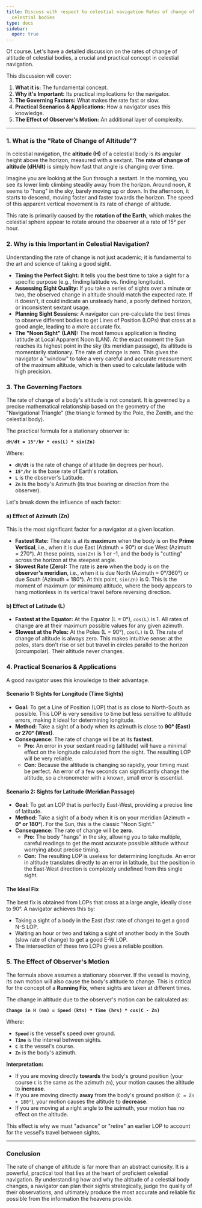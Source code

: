 ```yaml
---
title: Discuss with respect to celestial navigation Rates of change of altitude of
  celestial bodies
type: docs
sidebar:
  open: true
---
```


Of course. Let's have a detailed discussion on the rates of change of altitude of celestial bodies, a crucial and practical concept in celestial navigation.

This discussion will cover:
1.  **What it is:** The fundamental concept.
2.  **Why it's Important:** Its practical implications for the navigator.
3.  **The Governing Factors:** What makes the rate fast or slow.
4.  **Practical Scenarios & Applications:** How a navigator uses this knowledge.
5.  **The Effect of Observer's Motion:** An additional layer of complexity.

---

### 1. What is the "Rate of Change of Altitude"?

In celestial navigation, the **altitude (H)** of a celestial body is its angular height above the horizon, measured with a sextant. The **rate of change of altitude (dH/dt)** is simply how fast that angle is changing over time.

Imagine you are looking at the Sun through a sextant. In the morning, you see its lower limb climbing steadily away from the horizon. Around noon, it seems to "hang" in the sky, barely moving up or down. In the afternoon, it starts to descend, moving faster and faster towards the horizon. The speed of this apparent vertical movement is its rate of change of altitude.

This rate is primarily caused by the **rotation of the Earth**, which makes the celestial sphere appear to rotate around the observer at a rate of 15° per hour.

### 2. Why is this Important in Celestial Navigation?

Understanding the rate of change is not just academic; it is fundamental to the art and science of taking a good sight.

*   **Timing the Perfect Sight:** It tells you the best time to take a sight for a specific purpose (e.g., finding latitude vs. finding longitude).
*   **Assessing Sight Quality:** If you take a series of sights over a minute or two, the observed change in altitude should match the expected rate. If it doesn't, it could indicate an unsteady hand, a poorly defined horizon, or inconsistent sextant usage.
*   **Planning Sight Sessions:** A navigator can pre-calculate the best times to observe different bodies to get Lines of Position (LOPs) that cross at a good angle, leading to a more accurate fix.
*   **The "Noon Sight" (LAN):** The most famous application is finding latitude at Local Apparent Noon (LAN). At the exact moment the Sun reaches its highest point in the sky (its meridian passage), its altitude is momentarily stationary. The rate of change is zero. This gives the navigator a "window" to take a very careful and accurate measurement of the maximum altitude, which is then used to calculate latitude with high precision.

### 3. The Governing Factors

The rate of change of a body's altitude is not constant. It is governed by a precise mathematical relationship based on the geometry of the "Navigational Triangle" (the triangle formed by the Pole, the Zenith, and the celestial body).

The practical formula for a stationary observer is:

**`dH/dt = 15°/hr * cos(L) * sin(Zn)`**

Where:
*   **`dH/dt`** is the rate of change of altitude (in degrees per hour).
*   **`15°/hr`** is the base rate of Earth's rotation.
*   **`L`** is the observer's Latitude.
*   **`Zn`** is the body's Azimuth (its true bearing or direction from the observer).

Let's break down the influence of each factor:

#### a) Effect of Azimuth (Zn)

This is the most significant factor for a navigator at a given location.

*   **Fastest Rate:** The rate is at its **maximum** when the body is on the **Prime Vertical**, i.e., when it is due East (Azimuth = 90°) or due West (Azimuth = 270°). At these points, `sin(Zn)` is 1 or -1, and the body is "cutting" across the horizon at the steepest angle.
*   **Slowest Rate (Zero):** The rate is **zero** when the body is on the **observer's meridian**, i.e., when it is due North (Azimuth = 0°/360°) or due South (Azimuth = 180°). At this point, `sin(Zn)` is 0. This is the moment of maximum (or minimum) altitude, where the body appears to hang motionless in its vertical travel before reversing direction.

#### b) Effect of Latitude (L)

*   **Fastest at the Equator:** At the Equator (L = 0°), `cos(L)` is 1. All rates of change are at their maximum possible values for any given azimuth.
*   **Slowest at the Poles:** At the Poles (L = 90°), `cos(L)` is 0. The rate of change of altitude is always zero. This makes intuitive sense: at the poles, stars don't rise or set but travel in circles parallel to the horizon (circumpolar). Their altitude never changes.

### 4. Practical Scenarios & Applications

A good navigator uses this knowledge to their advantage.

#### Scenario 1: Sights for Longitude (Time Sights)

*   **Goal:** To get a Line of Position (LOP) that is as close to North-South as possible. This LOP is very sensitive to time but less sensitive to altitude errors, making it ideal for determining longitude.
*   **Method:** Take a sight of a body when its azimuth is close to **90° (East) or 270° (West)**.
*   **Consequence:** The rate of change will be at its **fastest**.
    *   **Pro:** An error in your sextant reading (altitude) will have a minimal effect on the longitude calculated from the sight. The resulting LOP will be very reliable.
    *   **Con:** Because the altitude is changing so rapidly, your timing must be perfect. An error of a few seconds can significantly change the altitude, so a chronometer with a known, small error is essential.

#### Scenario 2: Sights for Latitude (Meridian Passage)

*   **Goal:** To get an LOP that is perfectly East-West, providing a precise line of latitude.
*   **Method:** Take a sight of a body when it is on your meridian (Azimuth = **0° or 180°**). For the Sun, this is the classic "Noon Sight."
*   **Consequence:** The rate of change will be **zero**.
    *   **Pro:** The body "hangs" in the sky, allowing you to take multiple, careful readings to get the most accurate possible altitude without worrying about precise timing.
    *   **Con:** The resulting LOP is useless for determining longitude. An error in altitude translates directly to an error in latitude, but the position in the East-West direction is completely undefined from this single sight.

#### The Ideal Fix

The best fix is obtained from LOPs that cross at a large angle, ideally close to 90°. A navigator achieves this by:
*   Taking a sight of a body in the East (fast rate of change) to get a good N-S LOP.
*   Waiting an hour or two and taking a sight of another body in the South (slow rate of change) to get a good E-W LOP.
*   The intersection of these two LOPs gives a reliable position.

### 5. The Effect of Observer's Motion

The formula above assumes a stationary observer. If the vessel is moving, its own motion will also cause the body's altitude to change. This is critical for the concept of a **Running Fix**, where sights are taken at different times.

The change in altitude due to the observer's motion can be calculated as:

**`Change in H (nm) = Speed (kts) * Time (hrs) * cos(C - Zn)`**

Where:
*   **`Speed`** is the vessel's speed over ground.
*   **`Time`** is the interval between sights.
*   **`C`** is the vessel's course.
*   **`Zn`** is the body's azimuth.

**Interpretation:**
*   If you are moving directly **towards** the body's ground position (your course `C` is the same as the azimuth `Zn`), your motion causes the altitude to **increase**.
*   If you are moving directly **away** from the body's ground position (`C = Zn + 180°`), your motion causes the altitude to **decrease**.
*   If you are moving at a right angle to the azimuth, your motion has no effect on the altitude.

This effect is why we must "advance" or "retire" an earlier LOP to account for the vessel's travel between sights.

---

### Conclusion

The rate of change of altitude is far more than an abstract curiosity. It is a powerful, practical tool that lies at the heart of proficient celestial navigation. By understanding how and why the altitude of a celestial body changes, a navigator can plan their sights strategically, judge the quality of their observations, and ultimately produce the most accurate and reliable fix possible from the information the heavens provide.